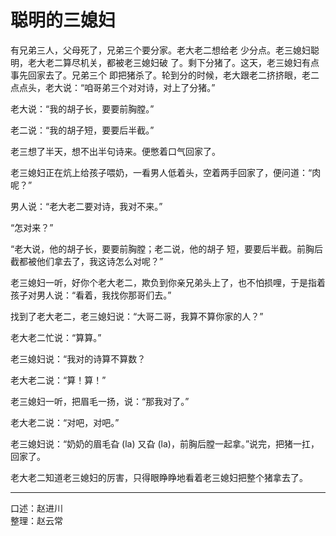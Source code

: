 # 聪明的三媳妇

有兄弟三人，父母死了，兄弟三个要分家。老大老二想给老 少分点。老三媳妇聪明，老大老二算尽机关，都被老三媳妇破 了。剩下分猪了。这天，老三媳妇有点事先回家去了。兄弟三个 即把猪杀了。轮到分的时候，老大跟老二挤挤眼，老二点点头，老大说：“咱哥弟三个对对诗，对上了分猪。”

老大说：“我的胡子长，要要前胸膛。”

老二说：“我的胡子短，要要后半截。”

老三想了半天，想不出半句诗来。便憋着口气回家了。

老三媳妇正在炕上给孩子喂奶，一看男人低着头，空着两手回家了，便问道：“肉呢？”

男人说：“老大老二要对诗，我对不来。”

“怎对来？”

“老大说，他的胡子长，要要前胸膛；老二说，他的胡子 短，要要后半截。前胸后截都被他们拿去了，我这诗怎么对呢？”

老三媳妇一听，好你个老大老二，欺负到你亲兄弟头上了，也不怕损哩，于是指着孩子对男人说：“看着，我找你那哥们去。”

找到了老大老二，老三媳妇说：“大哥二哥，我算不算你家的人？”

老大老二忙说：“算算。”

老三媳妇说：“我对的诗算不算数？

老大老二说：“算！算！”

老三媳妇一听，把眉毛一扬，说：“那我对了。”

老大老二说：“对吧，对吧。”

老三媳妇说：“奶奶的眉毛旮 (la) 又旮 (la)，前胸后膛一起拿。”说完，把猪一扛，回家了。

老大老二知道老三媳妇的厉害，只得眼睁睁地看着老三媳妇把整个猪拿去了。

---

口述：赵进川  
整理：赵云常